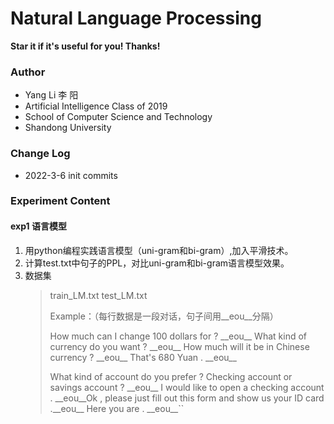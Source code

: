 # Natural Language Processing

**Star it if it's useful for you! Thanks!**

### Author

- Yang Li 李 阳
- Artificial Intelligence Class of 2019
- School of Computer Science and Technology
- Shandong University

### Change Log

- 2022-3-6 init commits

### Experiment Content

#### exp1 语言模型

1. 用python编程实践语言模型（uni-gram和bi-gram）,加入平滑技术。
2. 计算test.txt中句子的PPL，对比uni-gram和bi-gram语言模型效果。
3. 数据集
   > train_LM.txt test_LM.txt
   >
   > Example：（每行数据是一段对话，句子间用\_\_eou\_\_分隔）
   >
   > How much can I change 100 dollars for ? \_\_eou\_\_ What kind of currency do you want ? \_\_eou\_\_ How much will it be in Chinese currency ? \_\_eou\_\_ That's 680 Yuan . \_\_eou\_\_
   >
   > What kind of account do you prefer ? Checking account or savings account ? \_\_eou\_\_ I would like to open a checking account . \_\_eou\_\_Ok , please just fill out this form and show us your ID card .\_\_eou\_\_ Here you are . \_\_eou\_\_``

